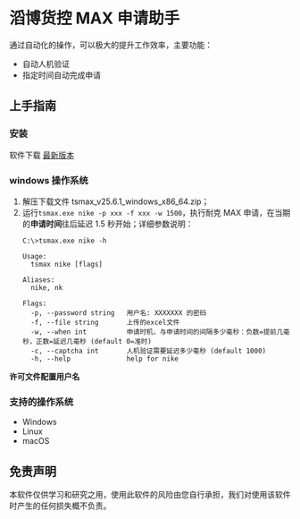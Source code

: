 # 滔博货控 MAX 申请助手

通过自动化的操作，可以极大的提升工作效率，主要功能：

- 自动人机验证
- 指定时间自动完成申请

## 上手指南

### 安装

软件下载 [最新版本](https://github.com/lenye/topsports/releases/tag/v25.6.1)

### windows 操作系统

1. 解压下载文件 tsmax_v25.6.1_windows_x86_64.zip；
2. 运行`tsmax.exe nike -p xxx -f xxx -w 1500`，执行耐克 MAX 申请，在当期的**申请时间**往后延迟 1.5 秒开始；详细参数说明：
    ```shell
    C:\>tsmax.exe nike -h
    
    Usage:
      tsmax nike [flags]
    
    Aliases:
      nike, nk
    
    Flags:
      -p, --password string   用户名: XXXXXXX 的密码
      -f, --file string       上传的excel文件
      -w, --when int          申请时机，与申请时间的间隔多少毫秒：负数=提前几毫秒，正数=延迟几毫秒 (default 0=准时)
      -c, --captcha int       人机验证需要延迟多少毫秒 (default 1000)
      -h, --help              help for nike
    ```

**许可文件配置用户名**

### 支持的操作系统

* Windows
* Linux
* macOS

## 免责声明

本软件仅供学习和研究之用，使用此软件的风险由您自行承担，我们对使用该软件时产生的任何损失概不负责。